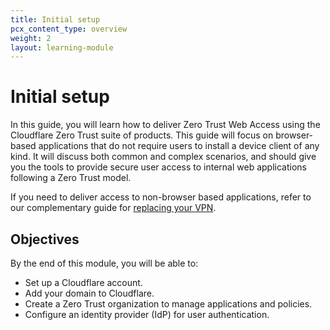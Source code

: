 ```yaml
---
title: Initial setup
pcx_content_type: overview
weight: 2
layout: learning-module
---
```


# Initial setup

In this guide, you will learn how to deliver Zero Trust Web Access using the Cloudflare Zero Trust suite of products. This guide will focus on browser-based applications that do not require users to install a device client of any kind. It will discuss both common and complex scenarios, and should give you the tools to provide secure user access to internal web applications following a Zero Trust model.

If you need to deliver access to non-browser based applications, refer to our complementary guide for [replacing your VPN](/learning-paths/zero-trust-web-access/).

## Objectives

By the end of this module, you will be able to:

- Set up a Cloudflare account.
- Add your domain to Cloudflare.
- Create a Zero Trust organization to manage applications and policies.
- Configure an identity provider (IdP) for user authentication.
